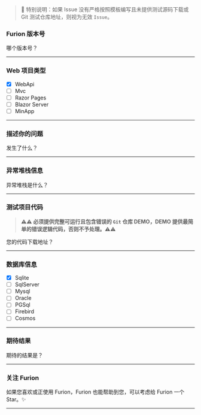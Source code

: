 > 💢 特别说明：如果 Issue 没有严格按照模板编写且未提供测试源码下载或 Git 测试仓库地址，则视为无效 `Issue`。

### Furion 版本号

哪个版本号？

---

### Web 项目类型

- [x] WebApi
- [ ] Mvc
- [ ] Razor Pages
- [ ] Blazor Server
- [ ] MinApp

---

### 描述你的问题

发生了什么？

---

### 异常堆栈信息

异常堆栈是什么？

---

### 测试项目代码

> **⚠⚠ 必须提供完整可运行且包含错误的 `Git` 仓库 DEMO，DEMO 提供最简单的错误逻辑代码，否则不予处理。⚠⚠**

您的代码下载地址？

---

### 数据库信息

- [x] Sqlite
- [ ] SqlServer
- [ ] Mysql
- [ ] Oracle
- [ ] PGSql
- [ ] Firebird
- [ ] Cosmos

---

### 期待结果

期待的结果是？

---

### 关注 Furion

如果您喜欢或正使用 Furion，Furion 也能帮助到您，可以考虑给 Furion 一个 Star。✨

---